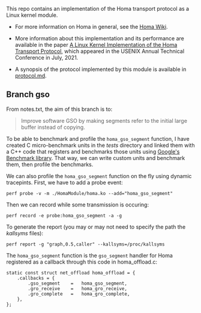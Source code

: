 This repo contains an implementation of the Homa transport protocol as a Linux kernel module.

- For more information on Homa in general, see the [Homa
  Wiki](https://homa-transport.atlassian.net/wiki/spaces/HOMA).

- More information about this implementation and its performance are available in
  the paper [A Linux Kernel Implementation of the Homa Transport
  Protocol](https://www.usenix.org/system/files/atc21-ousterhout.pdf),
  which appeared in the USENIX Annual Technical Conference in July, 2021.

- A synopsis of the protocol implemented by this module is available in
  [protocol.md](https://github.com/PlatformLab/HomaModule/blob/master/protocol.md).

## Branch gso
From notes.txt, the aim of this branch is to:
>Improve software GSO by making segments refer to the initial large buffer instead of copying. 

To be able to benchmark and profile the `homa_gso_segment` function, I have created C micro-benchmark 
units in the _tests_ directory and linked them with a C++ code that registers and benchmarks those units 
using [Google's Benchmark library](https://github.com/google/benchmark). That way, we can write custom units and benchmark them, then profile the benchmarks.

We can also profile the `homa_gso_segment` function on the fly using dynamic tracepints. First, we have to add a probe event:
```
perf probe -v -m ./HomaModule/homa.ko --add="homa_gso_segment"
```

Then we can record while some transmission is occuring:
```
perf record -e probe:homa_gso_segment -a -g
```

To generate the report (you may or may not need to specify the path the _kallsyms_ files): 
```
perf report -g "graph,0.5,caller" --kallsyms=/proc/kallsyms
```

The `homa_gso_segment` function is the `gso_segment` handler for Homa registered as a callback through this code in homa_offload.c: 
```
static const struct net_offload homa_offload = {
	.callbacks = {
		.gso_segment	=	homa_gso_segment,
		.gro_receive	=	homa_gro_receive,
		.gro_complete	=	homa_gro_complete,
	},
};
```